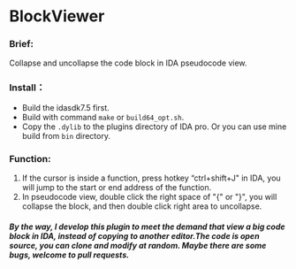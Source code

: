 # BlockViewer
### Brief:
Collapse and uncollapse the code block in IDA pseudocode view.
### Install：
- Build the idasdk7.5 first.
- Build with command `make` or `build64_opt.sh`.
- Copy the `.dylib` to the plugins directory of IDA pro. Or you can use mine build from `bin` directory.
### Function:
1. If the cursor is inside a function, press hotkey “ctrl+shift+J" in IDA, you will jump to the start or end address of the function.
2. In pseudocode view, double click the right space of "{" or "}", you will collapse the block, and then double click right area to uncollapse.

##### By the way, I develop this plugin to meet the demand that view a big code block in IDA, instead of copying to another editor.The code is open source, you can clone and modify at random. Maybe there are some bugs, welcome to pull requests. 
